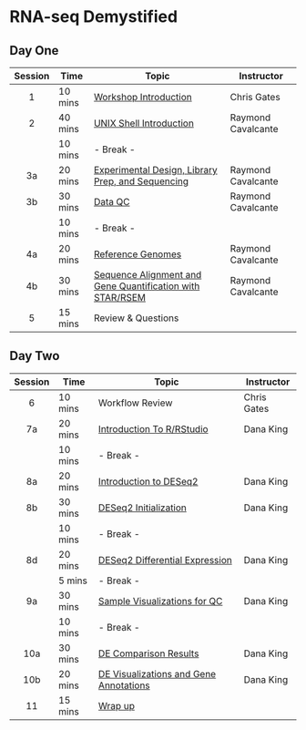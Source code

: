 # RNA-seq Demystified

## Day One

| Session | Time | Topic | Instructor |
| :-----: | ---- | ----- | ---------- |
| 1 | 10 mins | [Workshop Introduction](https://umich-brcf-bioinf.github.io/rnaseq_demystified_workshop/site/Module1_Introduction) | Chris Gates |
| 2 | 40 mins | [UNIX Shell Introduction](https://umich-brcf-bioinf.github.io/rnaseq_demystified_workshop/site/Module2a_UNIXShell) | Raymond Cavalcante |
|  | 10 mins | - Break - | |
| 3a | 20 mins | [Experimental Design, Library Prep, and Sequencing](https://umich-brcf-bioinf.github.io/rnaseq_demystified_workshop/site/Module3a_Design_Prep_Seq) | Raymond Cavalcante |
| 3b | 30 mins | [Data QC](https://umich-brcf-bioinf.github.io/rnaseq_demystified_workshop/site/Module3b_QC) | Raymond Cavalcante |
|  | 10 mins | - Break -  | |
| 4a | 20 mins | [Reference Genomes](https://umich-brcf-bioinf.github.io/rnaseq_demystified_workshop/site/Module4a_Reference_Genomes) | Raymond Cavalcante |
| 4b | 30 mins | [Sequence Alignment and Gene Quantification with STAR/RSEM](https://umich-brcf-bioinf.github.io/rnaseq_demystified_workshop/site/Module4b_Alignment) | Raymond Cavalcante |
| 5 | 15 mins | Review & Questions | |

## Day Two

| Session | Time | Topic | Instructor |
| :-----: | ---- | ----- | ---------- |
| 6 | 10 mins | Workflow Review | Chris Gates |
| 7a | 20 mins | [Introduction To R/RStudio](https://umich-brcf-bioinf.github.io/rnaseq_demystified_workshop/site/Module7a_IntroductionToR) | Dana King |
| | 10 mins | - Break -  | |
| 8a | 20 mins | [Introduction to DESeq2](https://umich-brcf-bioinf.github.io/rnaseq_demystified_workshop/site/Module8a_IntroductionToDESeq2) | Dana King |
| 8b | 30 mins | [DESeq2 Initialization](https://umich-brcf-bioinf.github.io/rnaseq_demystified_workshop/site/Module8b_DESeq2Initialization) | Dana King |
| | 10 mins | - Break -  | |
| 8d | 20 mins | [DESeq2 Differential Expression](https://umich-brcf-bioinf.github.io/rnaseq_demystified_workshop/site/Module8d_DESeq2DifferentialExpression) | Dana King |
| | 5 mins | - Break -   | |
| 9a | 30 mins | [Sample Visualizations for QC](https://umich-brcf-bioinf.github.io/rnaseq_demystified_workshop/site/Module9a_SampleVisualizations) | Dana King |
| | 10 mins | - Break -  | |
| 10a | 30 mins | [DE Comparison Results](https://umich-brcf-bioinf.github.io/rnaseq_demystified_workshop/site/Module10a_DEComparisons) | Dana King |
| 10b | 20 mins | [DE Visualizations and Gene Annotations](https://umich-brcf-bioinf.github.io/rnaseq_demystified_workshop/site/Module10b_DEVisualizations) | Dana King |
| 11 | 15 mins | [Wrap up](https://umich-brcf-bioinf.github.io/rnaseq_demystified_workshop/site/Module99_Wrap_up) | |
